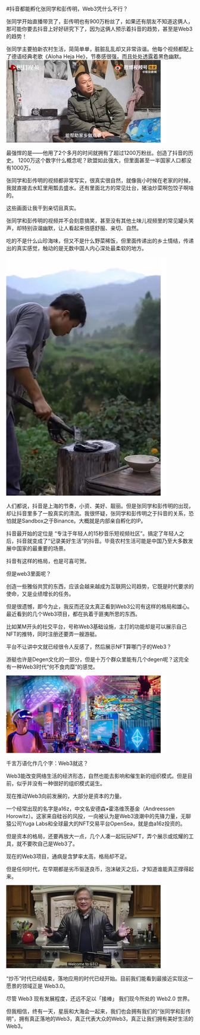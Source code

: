 #抖音都能孵化张同学和彭传明，Web3凭什么不行？

张同学开始直播带货了，彭传明也有900万粉丝了，如果还有朋友不知道这俩人，那可能你要去抖音上好好研究下了，因为这俩人预示着抖音的趋势，甚至是Web3的趋势！

张同学主要拍新农村生活，简简单单，脏脏乱乱却又非常诙谐。他每个视频都配上了德语经典老歌《Aloha Heja He》，节奏感很强，而且处处透露着黑色幽默。
 ![](assets/16568403269176.jpg)


最强悍的是——他用了2个多月的时间就拥有了超过1200万粉丝。创造了抖音的历史。 1200万这个数字什么概念呢？欧盟如此强大，但里面甚至一半国家人口都没有1000万。

张同学和彭传明的视频都非常写实，很真实很自然，就像我小时候在老家的时候，我就直接去水缸里用瓢去盛水。还有里面北方的常见灶台，猪油炒菜啊包饺子啊啥的。

这些画面让我干到亲切且真实。

张同学和彭传明的视频并不会刻意搞笑，甚至没有其他土味儿视频里的常见罐头笑声，却特别诙谐幽默，让人看起来倍感舒服、亲切、自然。

吃的不是什么山珍海味，但又不是什么野菜稀饭，但里面传递出的乡土情结，传递出的真实感觉，触动的是无数中国人内心深处最柔软的地方。
 
![](assets/16568403400158.jpg)


人们都说，抖音是上海的节奏，小资、美好、靓丽。但是张同学和彭传明的出现，却让抖音里多了一股真实的清流。我很怀疑，张同学和彭传明之于抖音的关系，恐怕就是Sandbox之于Binance。大概就是内部亲自孵化的IP。

抖音最开始的定位是 “专注于年轻人的15秒音乐短视频社区”。搞定了年轻人之后，抖音就变成了“记录美好生活”的抖音。毕竟农村生活可能是中国乃至大多数发展中国家的最重要的场景。

抖音有这样的格局，也是可喜可贺。

但是web3里面呢？

创造一些雅俗共赏的东西，应该会越来越成为互联网公司趋势，它既是时代要求的使命，又是业绩增长的任务。

但是很遗憾，即今为止，我反而还没太真正看到Web3公司有这样的格局和雄心。最近看到的几个Web3项目，都在执着于匪夷所思的东西。

比如某M开头的社交平台，号称Web3基础设施，主打的功能却是可以展示自己NFT的推特，同时注册还要弄一艘游艇。

平台不让讲中文就已经很令人反感了，然后展示NFT算哪门子的Web3？

游艇也许是Degen文化的一部分，但是十万个群众里能有几个degen呢？这完全有一种Web3时代“何不食肉糜”的感觉。
 
![](assets/16568403504085.jpg)


千言万语化作几个字：Web3就这？

Web3能改变网络生活的经济形态，自然也能去影响和催生新的组织模式。但是目前，似乎并没有一种很好的组织模式诞生。

现在推动Web3向前发展的，大部分是资本的力量。

一个经常出现的名字是a16z，中文名安德森•霍洛维茨基金（Andreessen Horowitz）。这家来自硅谷的风投，一向被认为是Web3浪潮中的先锋力量，无聊猿公司Yuga Labs和全球最大的NFT交易平台OpenSea，就是由a16z投资的。

但是资本的格局，还要再放大一点，几个人凑一起玩玩NFT，弄个展示或炫耀的工具，就不要吹自己是Web3了。

现在的Web3项目，通病是含梦率太高，格局却不足。

但是任何时代，在早期都是劣币驱逐良币，泡沫破灭之后，才知道谁能真正撑得起来。
 
![](assets/16568403591259.jpg)


“炒币”时代已经结束，落地应用的时代已经开始。目前我们能看到最接近实现这一愿景的领域正是 Web3.0。

尽管 Web3 现有发展程度，还远不足以「接棒」 我们现今所处的 Web2.0 世界。

但我相信，终有一天，星辰和大海会一起来，我们也会拥有我们的“张同学和彭传明”，拥有真正落地的Web3，真正代表大众的Web3，真正让我们拥有美好生活的Web3。
